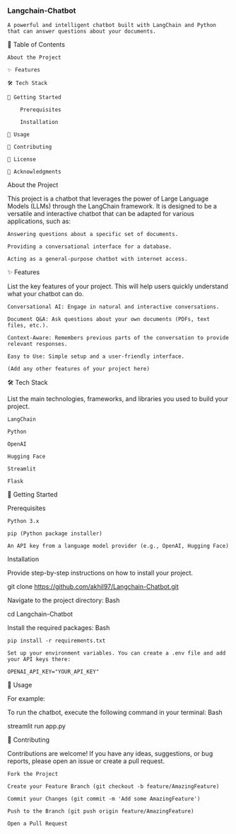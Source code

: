### Langchain-Chatbot

    A powerful and intelligent chatbot built with LangChain and Python that can answer questions about your documents.

📖 Table of Contents

    About the Project

    ✨ Features

    🛠️ Tech Stack

    🚀 Getting Started

        Prerequisites

        Installation

    🔧 Usage

    🤝 Contributing

    📝 License

    🙏 Acknowledgments

About the Project

This project is a chatbot that leverages the power of Large Language Models (LLMs) through the LangChain framework. It is designed to be a versatile and interactive chatbot that can be adapted for various applications, such as:

    Answering questions about a specific set of documents.

    Providing a conversational interface for a database.

    Acting as a general-purpose chatbot with internet access.

✨ Features

List the key features of your project. This will help users quickly understand what your chatbot can do.

    Conversational AI: Engage in natural and interactive conversations.

    Document Q&A: Ask questions about your own documents (PDFs, text files, etc.).

    Context-Aware: Remembers previous parts of the conversation to provide relevant responses.

    Easy to Use: Simple setup and a user-friendly interface.

    (Add any other features of your project here)

🛠️ Tech Stack

List the main technologies, frameworks, and libraries you used to build your project.

    LangChain

    Python

    OpenAI
    
    Hugging Face
    
    Streamlit
    
    Flask

🚀 Getting Started

Prerequisites

    Python 3.x

    pip (Python package installer)

    An API key from a language model provider (e.g., OpenAI, Hugging Face)

Installation

Provide step-by-step instructions on how to install your project.

git clone https://github.com/akhil97/Langchain-Chatbot.git

Navigate to the project directory:
Bash

cd Langchain-Chatbot

Install the required packages:
Bash

    pip install -r requirements.txt

    Set up your environment variables. You can create a .env file and add your API keys there:

    OPENAI_API_KEY="YOUR_API_KEY"

🔧 Usage

For example:

To run the chatbot, execute the following command in your terminal:
Bash

streamlit run app.py

🤝 Contributing

Contributions are welcome! If you have any ideas, suggestions, or bug reports, please open an issue or create a pull request.

    Fork the Project

    Create your Feature Branch (git checkout -b feature/AmazingFeature)

    Commit your Changes (git commit -m 'Add some AmazingFeature')

    Push to the Branch (git push origin feature/AmazingFeature)

    Open a Pull Request

